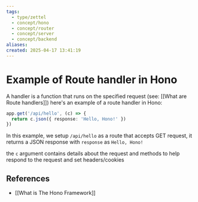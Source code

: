 ```yaml
---
tags:
  - type/zettel
  - concept/hono
  - concept/router
  - concept/server
  - concept/backend
aliases: 
created: 2025-04-17 13:41:19
---
```

# Example of Route handler in Hono

A handler is a function that runs on the specified request (see: [[What are Route handlers]]) here's an example of a route handler in Hono:

```typescript
app.get('/api/hello', (c) => {
  return c.json({ response: 'Hello, Hono!' })
})
```

In this example, we setup `/api/hello` as a route that accepts GET request, it returns a JSON response with `response` as `Hello, Hono!`

the `c` argument contains details about the request and methods to help respond to the request and set headers/cookies


## References

- [[What is The Hono Framework]]
